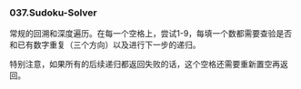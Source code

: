 ### 037.Sudoku-Solver

常规的回溯和深度遍历。在每一个空格上，尝试1-9，每填一个数都需要查验是否和已有数字重复（三个方向）以及进行下一步的递归。

特别注意，如果所有的后续递归都返回失败的话，这个空格还需要重新置空再返回。
